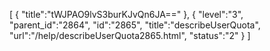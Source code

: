 [
	{
		"title":"tWJPAO9lvS3burKJvQn6JA=="
	},
	{
		"level":"3",
		"parent_id":"2864",
		"id":"2865",
		"title":"describeUserQuota",
		"url":"/help/describeUserQuota2865.html",
		"status":"2"
	}
]